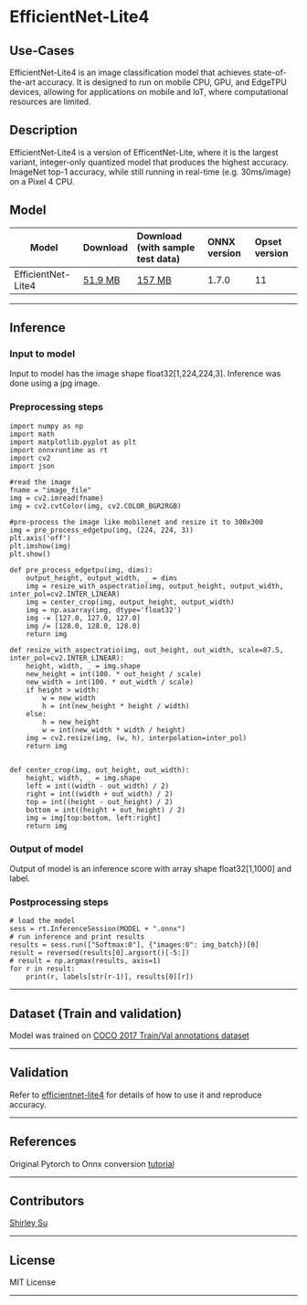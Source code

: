 # EfficientNet-Lite4

## Use-Cases
EfficientNet-Lite4 is an image classification model that achieves state-of-the-art accuracy. It is designed to run on mobile CPU, GPU, and EdgeTPU devices, allowing for applications on mobile and loT, where computational resources are limited.

## Description
EfficientNet-Lite4 is a version of EfficentNet-Lite, where it is the largest variant, integer-only quantized model that produces the highest accuracy. ImageNet top-1 accuracy, while still running in real-time (e.g. 30ms/image) on a Pixel 4 CPU. 

## Model

 |Model        |Download | Download (with sample test data)|ONNX version|Opset version|
|-------------|:--------------|:--------------|:--------------|:--------------|
|EfficientNet-Lite4     | [51.9 MB](model/efficientnet-lite4.onnx)	  | [157 MB](efficientnet-lite4.tar.gz)|1.7.0|11|



<hr>

## Inference

### Input to model
Input to model has the image shape float32[1,224,224,3]. Inference was done using a jpg image.

### Preprocessing steps
    import numpy as np
    import math
    import matplotlib.pyplot as plt
    import onnxruntime as rt
    import cv2
    import json
    
    #read the image
    fname = "image_file"
    img = cv2.imread(fname)
    img = cv2.cvtColor(img, cv2.COLOR_BGR2RGB)
    
    #pre-process the image like mobilenet and resize it to 300x300
    img = pre_process_edgetpu(img, (224, 224, 3))
    plt.axis('off')
    plt.imshow(img)
    plt.show()
       
    def pre_process_edgetpu(img, dims):
        output_height, output_width, _ = dims
        img = resize_with_aspectratio(img, output_height, output_width, inter_pol=cv2.INTER_LINEAR)
        img = center_crop(img, output_height, output_width)
        img = np.asarray(img, dtype='float32')
        img -= [127.0, 127.0, 127.0]
        img /= [128.0, 128.0, 128.0]
        return img
        
    def resize_with_aspectratio(img, out_height, out_width, scale=87.5, inter_pol=cv2.INTER_LINEAR):
        height, width, _ = img.shape
        new_height = int(100. * out_height / scale)
        new_width = int(100. * out_width / scale)
        if height > width:
            w = new_width
            h = int(new_height * height / width)
        else:
            h = new_height
            w = int(new_width * width / height)
        img = cv2.resize(img, (w, h), interpolation=inter_pol)
        return img


    def center_crop(img, out_height, out_width):
        height, width, _ = img.shape
        left = int((width - out_width) / 2)
        right = int((width + out_width) / 2)
        top = int((height - out_height) / 2)
        bottom = int((height + out_height) / 2)
        img = img[top:bottom, left:right]
        return img


### Output of model
Output of model is an inference score with array shape float32[1,1000] and label. 

### Postprocessing steps
    # load the model
    sess = rt.InferenceSession(MODEL + ".onnx")
    # run inference and print results
    results = sess.run(["Softmax:0"], {"images:0": img_batch})[0]
    result = reversed(results[0].argsort()[-5:])
    # result = np.argmax(results, axis=1)
    for r in result:
        print(r, labels[str(r-1)], results[0][r])
<hr>

## Dataset (Train and validation)
Model was trained on [COCO 2017 Train/Val annotations dataset](https://cocodataset.org/#download)
<hr>

## Validation
Refer to [efficientnet-lite4](https://github.com/onnx/tensorflow-onnx/blob/master/tutorials/efficientnet-lite.ipynb) for details of how to use it and reproduce accuracy.
<hr>

## References
Original Pytorch to Onnx conversion [tutorial](https://github.com/onnx/tensorflow-onnx/blob/master/tutorials/efficientnet-lite.ipynb)
<hr>

## Contributors
 [Shirley Su](https://github.com/shirleysu8)
<hr>

## License
MIT License
<hr>
